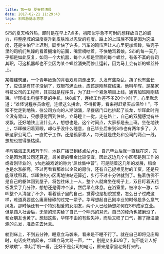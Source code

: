 ```yaml
---
title: 第一章 夏天的清晨
date: 2017-02-21 11:29:43
tags: 斜晖脉脉水悠悠
---
```


S市的夏天格外热，即时是在早上7点多，初阳似乎急不可耐的想释放自己的威力，将整座城的温度提升到皮肤难以忍受的程度。路上的上班族不知是因为这温度，还是生怕早上迟到，脚步快了许多。汽车的鸣笛声让人心里更加烦躁，铁壳子里的司机们焦躁的看着拥堵的前面，嘴里嘀咕着，不快地骂着娘。S市的每一天几乎都是如此反复，如同一个大机器，每个人都是里面的每个螺丝，有条不紊的各司其职，可这机器却也不会因为某个螺丝消失而停止运转，因为马上会有新的螺丝补上。

某幢建筑里，一个青年疲惫的背着双肩包走出来，头发有些杂乱，胡子也有些长了，应该是有阵子没刮了，双眼布满血丝，应该是刚熬夜结束。他叫华晖，是某家科技公司的工程师，其实就是程序员，为了赶一个紧急项目上线，通宵加班刚刚结束。华晖掏出电量不足的手机，快8点了，连续工作差不多20个小时了，心里默念道：“难怪说程序员命短，连续这么拼命，不得折寿，看来得赶紧买点保险！”。不知不觉走到地铁，往公司方向的人潮汹涌，早餐店门口也排起了长龙，华晖此时完全没有胃口，只想感觉回到住处，立马睡上一觉。走在路上，自己的双腿感觉有些发飘，还好地铁上没什么人，想想也是，这个时间点，大家都是去上班。坐在地铁上，华晖微闭着双眼，却似乎没什么睡意，自己毕业后来到S市也有两年多了，入职这家公司后，一直忙于工作，还是孤家寡人，每天就是住处和公司的两点一线，想想也觉得挺枯燥。

华晖脑海正思绪万千时，地铁广播已到终点站yfq，自己毕业后就一直租在这，完全是因为离公司还算近，最关键的租金比较便宜，因此这边几个小区都是刚工作的或者刚毕业的，yfq也被戏谑的称为“屌丝集中营”。可是随着这几年的发展，租金也是水涨船高，不过再看看那难以企及的房价，还有自己捉襟见肘的工资，还是只能继续租着。华晖住的小区离地铁站还算近，步行不过十分钟就到了。拖着仿佛不是自己的躯体回到屋子，将包往床上一人，整个人就瘫坐在椅子上，双目盯着天花板发呆了几分钟，想想还是得冲个澡，然后早点休息。在浴室里，被冷水一激，华晖整个人清醒了不少，看着镜子里的自己，觉得也是相貌堂堂，怎么日子过成这样，难道真要这么庸庸碌碌的过完一辈子。华晖想起自己刚毕业的时候是多么意气风发，那时候还有一个特别相爱的女朋友，两个人已经畅想如何在S市成家立业。但是踏入社会后，无情的现实给了自己一个响亮的耳光，自己的棱角也被磨没了，和女朋友也黄了。想起这些，华晖不由的有些失神，而后又叹了口气，擦了擦湿漉漉的头发，准备先去休息。

躺到床上，不到五分钟，睡意立马袭来，看来是不睡不行了。就在自己即将见庄周时，电话突然响起来，华晖立马大骂一声，“艹，别是又出BUG了，能不能让人好好歇歇”，拿起手机一看，还好不是公司的电话，原来是家里老妈打来的。
